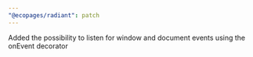 ```yaml
---
"@ecopages/radiant": patch
---
```


Added the possibility to listen for window and document events using the onEvent decorator
